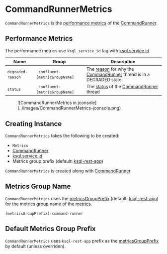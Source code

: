 # CommandRunnerMetrics

`CommandRunnerMetrics` is the [performance metrics](#performance-metrics) of the [CommandRunner](CommandRunner.md#commandRunnerMetric).

## Performance Metrics

The performance metrics use `ksql_service_id` tag with [ksql.service.id](#ksqlServiceId).

<span id="commandRunnerStatusMetricName"><span id="commandRunnerDegradedReasonMetricName">

Name | Group | Description
-----|-------|------------
 `degraded-reason` | `_confluent-[metricGroupName]` | The [reason](CommandRunner.md#getCommandRunnerDegradedReason) for why the [CommandRunner](CommandRunner.md) thread is in a DEGRADED state
 `status` | `_confluent-[metricGroupName]` | The [status](CommandRunner.md#checkCommandRunnerStatus) of the [CommandRunner](CommandRunner.md) thread

<figure markdown>
  ![CommandRunnerMetrics in jconsole](../images/CommandRunnerMetrics-jconsole.png)
</figure>

## Creating Instance

`CommandRunnerMetrics` takes the following to be created:

* <span id="metrics"> `Metrics`
* <span id="commandRunner"> [CommandRunner](CommandRunner.md)
* <span id="ksqlServiceId"> [ksql.service.id](../KsqlConfig.md#KSQL_SERVICE_ID_CONFIG)
* <span id="metricsGroupPrefix"> Metrics group prefix (default: [ksql-rest-app](#DEFAULT_METRIC_GROUP_PREFIX))

`CommandRunnerMetrics` is created along with [CommandRunner](CommandRunner.md#commandRunnerMetric).

## <span id="metricGroupName"> Metrics Group Name

`CommandRunnerMetrics` uses the [metricsGroupPrefix](#metricsGroupPrefix) (default: [ksql-rest-app](#DEFAULT_METRIC_GROUP_PREFIX)) for the metrics group name of the [metrics](#performance-metrics).

```text
[metricsGroupPrefix]-command-runner
```

## <span id="DEFAULT_METRIC_GROUP_PREFIX"> Default Metrics Group Prefix

`CommandRunnerMetrics` uses `ksql-rest-app` prefix as the [metricsGroupPrefix](#metricsGroupPrefix) by default (unless overriden).
